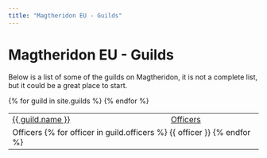 ```yaml
---
title: "Magtheridon EU - Guilds"
---
```


# Magtheridon EU - Guilds

Below is a list of some of the guilds on Magtheridon, it is not a complete list, but it could be a great place to start.

<table class="table">
<tbody>
{% for guild in site.guilds %}
<tr>

  <td><a href="{{ guild.website }}" target="_blank">{{ guild.name }}</a></td>
  
  <!-- More info buttons -->
  <td>
    <a class="btn btn-xs btn-primary pull-right" role="button" data-toggle="collapse" href="#{{ guild.shortname }}officers" aria-expanded="false" aria-controls="{{ guild.shortname }}officers">Officers</a>
  </td>
</tr>
<tr class="collapse" id="{{ guild.shortname }}officers">
  <td colspan="2">
    <div class="well">
    Officers
    {% for officer in guild.officers %}
      {{ officer }}
    {% endfor %}
  </div>
  </td>
</tr>
{% endfor %}
</table>
